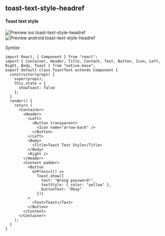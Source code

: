 ## toast-text-style-headref
#### Toast text style

![Preview ios toast-text-style-headref](https://github.com/GeekyAnts/NativeBase-KitchenSink/raw/v2.4.8/screenshots/ios/toast-text-style.gif)
![Preview android toast-text-style-headref](https://github.com/GeekyAnts/NativeBase-KitchenSink/raw/v2.4.8/screenshots/android/toast-text-style.gif)

*Syntax*

<pre class="line-numbers"><code class="language-jsx">import React, { Component } from "react";
import { Container, Header, Title, Content, Text, Button, Icon, Left, Right, Body, Toast } from "native-base";
export default class ToastText extends Component {
  constructor(props) {
    super(props);
    this.state = {
      showToast: false
    };
  }
  render() {
    return (
      &lt;Container>
        &lt;Header>
          &lt;Left>
            &lt;Button transparent>
              &lt;Icon name="arrow-back" />
            &lt;/Button>
          &lt;/Left>
          &lt;Body>
            &lt;Title>Toast Text Style&lt;/Title>
          &lt;/Body>
          &lt;Right />
        &lt;/Header>
        &lt;Content padder>
          &lt;Button
            onPress={() =>
              Toast.show({
                text: "Wrong password!",
                textStyle: { color: "yellow" },
                buttonText: "Okay"
              })}
          >
            &lt;Text>Toast&lt;/Text>
          &lt;/Button>
        &lt;/Content>
      &lt;/Container>
    );
  }
}</code></pre><br />

